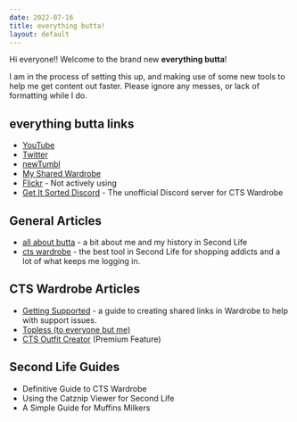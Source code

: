 ```yaml
---
date: 2022-07-16
title: everything butta!
layout: default
---
```


Hi everyone!! Welcome to the brand new **everything butta**!

I am in the process of setting this up, and making use of some new tools to help me get content out faster. Please ignore any messes, or lack of formatting while I do.

## everything butta links

- [YouTube](https://www.youtube.com/c/ButtacwupPwincess)
- [Twitter](https://twitter.com/buttacwup)
- [newTumbl](https://butta.newtumbl.com/)
- [My Shared Wardrobe](https://us2.carlyletheassolutions.com/wardrobe/wardrobe.php?owner=3f54eb6b-d3c1-4634-9075-c0f1636205a0&t=cdcd59cd3a5558de7d2043f4df2f706de321b2ed)
- [Flickr](https://www.flickr.com/photos/buttacwuppwincess/) - Not actively using
- [Get It Sorted Discord](https://discord.gg/Z8kUVzh) - The unofficial Discord server for CTS Wardrobe

## General Articles

- [all about butta](all%20about%20butta.html)  -  a bit about me and my history in Second Life
- [cts wardrobe](cts-wardrobe.html) - the best tool in Second Life for shopping addicts and a lot of what keeps me logging in.

## CTS Wardrobe Articles

- [Getting Supported](getting-supported.md) - a guide to creating shared links in Wardrobe to help with support issues.
- [Topless (to everyone but me)](topless-to-all.html)
- [CTS Outfit Creator](outfit-creator.md) (Premium Feature)

## Second Life Guides

- Definitive Guide to CTS Wardrobe
- Using the Catznip Viewer for Second Life
- A Simple Guide for Muffins Milkers